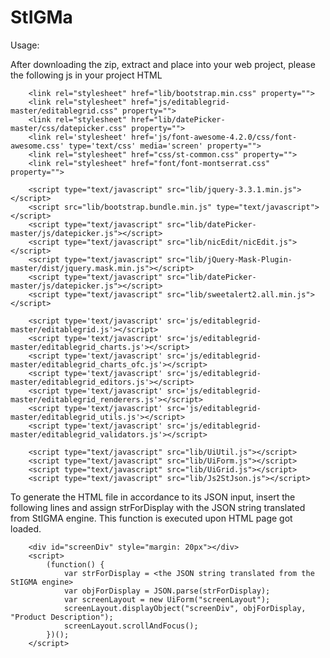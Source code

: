 # StIGMa

Usage:
 
 After downloading the zip, extract and place into your web project, please the following js in your project HTML 

		<link rel="stylesheet" href="lib/bootstrap.min.css" property="">
		<link rel="stylesheet" href="js/editablegrid-master/editablegrid.css" property=""> 
		<link rel="stylesheet" href="lib/datePicker-master/css/datepicker.css" property="">
		<link rel='stylesheet' href='js/font-awesome-4.2.0/css/font-awesome.css' type='text/css' media='screen' property=""> 
		<link rel="stylesheet" href="css/st-common.css" property="">  
		<link rel="stylesheet" href="font/font-montserrat.css" property="">

		<script type="text/javascript" src="lib/jquery-3.3.1.min.js"></script>
		<script src="lib/bootstrap.bundle.min.js" type="text/javascript"></script>
		<script type="text/javascript" src="lib/datePicker-master/js/datepicker.js"></script>
		<script type="text/javascript" src="lib/nicEdit/nicEdit.js"></script>
		<script type="text/javascript" src="lib/jQuery-Mask-Plugin-master/dist/jquery.mask.min.js"></script>
		<script type="text/javascript" src="lib/datePicker-master/js/datepicker.js"></script>
		<script type="text/javascript" src="lib/sweetalert2.all.min.js"></script>

		<script type='text/javascript' src='js/editablegrid-master/editablegrid.js'></script>
		<script type='text/javascript' src='js/editablegrid-master/editablegrid_charts.js'></script>
		<script type='text/javascript' src='js/editablegrid-master/editablegrid_charts_ofc.js'></script>
		<script type='text/javascript' src='js/editablegrid-master/editablegrid_editors.js'></script>
		<script type='text/javascript' src='js/editablegrid-master/editablegrid_renderers.js'></script>
		<script type='text/javascript' src='js/editablegrid-master/editablegrid_utils.js'></script>
		<script type='text/javascript' src='js/editablegrid-master/editablegrid_validators.js'></script>

		<script type="text/javascript" src="lib/UiUtil.js"></script>
		<script type="text/javascript" src="lib/UiForm.js"></script>   
		<script type="text/javascript" src="lib/UiGrid.js"></script>   
		<script type="text/javascript" src="lib/Js2StJson.js"></script>
    
To generate the HTML file in accordance to its JSON input, insert the following lines and assign strForDisplay with the JSON string translated from StIGMA engine. This function is executed upon HTML page got loaded.

		<div id="screenDiv" style="margin: 20px"></div>
		<script>
			(function() {
				var strForDisplay = <the JSON string translated from the StIGMA engine>
				var objForDisplay = JSON.parse(strForDisplay);
				var screenLayout = new UiForm("screenLayout");
				screenLayout.displayObject("screenDiv", objForDisplay, "Product Description");
				screenLayout.scrollAndFocus();
			})();
		</script>
